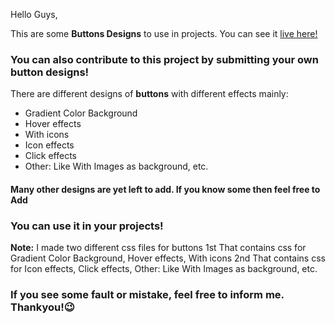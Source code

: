 Hello Guys,

This are some **Buttons Designs**  to use in projects. You can see it [live here!](http://tilakjain123.github.io/Buttons/)
### You can also contribute to this project by submitting your own button designs!
There are different designs of **buttons** with different effects mainly:
* Gradient Color Background
* Hover effects
* With icons
* Icon effects
* Click effects
* Other: Like With Images as background, etc.
#### Many other designs are yet left to add. If you know some then feel free to **Add** 
 ### You can use it in your projects!
**Note:** I made two different css files for buttons 1st That contains css for Gradient Color Background, Hover effects, With icons
2nd That contains css for Icon effects, Click effects, Other: Like With Images as background, etc.
### If you see some fault or mistake, feel free to inform me. Thankyou!😉
